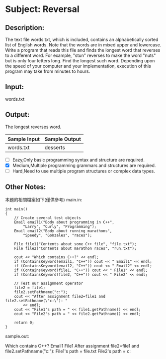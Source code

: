 # Subject: Reversal
## Description:
The text file words.txt, which is included, contains an alphabetically sorted list of English words.  Note that the words are in mixed upper and lowercase.
Write a program that reads this file and finds the longest word that reverses to a different word.  For example, "stun" reverses to make the word "nuts" but is only four letters long.  Find the longest such word. 
Depending upon the speed of your computer and your implementation, execution of this program may take from minutes to hours.


## Input:
words.txt


## Output:
The longest reverses word.


| Sample Input	 | Sample Output |
| -------- | -------- |
|words.txt	|desserts|


- [ ]  Eazy,Only basic programming syntax and structure are required.
- [x]  Medium,Multiple programming grammars and structures are required.
- [ ] Hard,Need to use multiple program structures or complex data types.

## Other Notes:
本題的相關檔案如下(僅供參考)
main.in:
```
int main()
{
	// Create several test objects
	Email email1("Body about programming in C++",
		"Larry", "Curly", "Programming");
	Email email2("Body about running marathons",
		"Speedy", "Gonzales", "races");

	File file1("Contents about some C++ file", "file.txt");
	File file2("Contents about marathon races", "run.txt");

	cout << "Which contains C++?" << endl;
	if (ContainsKeyword(email1, "C++")) cout << " Email1" << endl;
	if (ContainsKeyword(email2, "C++")) cout << " Email2" << endl;
	if (ContainsKeyword(file1, "C++")) cout << " File1" << endl;
	if (ContainsKeyword(file2, "C++")) cout << " File2" << endl;

	// Test our assignment operator
	file2 = file1;
	file2.setPathname("c:");
	cout << "After assignment file2=file1 and file2.setPathname(\"c:\"): "
		<< endl;
	cout << "File1's path = " << file1.getPathname() << endl;
	cout << "File2's path = " << file2.getPathname() << endl;
	
	return 0;
}
```
sample.out:

Which contains C++?
 Email1
 File1
After assignment file2=file1 and file2.setPathname("c:"): 
File1's path = file.txt
File2's path = c:
